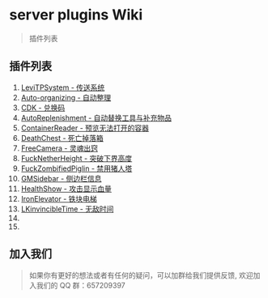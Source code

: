 # server plugins Wiki

> 插件列表

## 插件列表

1. [LeviTPSystem - 传送系统](/plugins/1.md)
2. [Auto-organizing - 自动整理](/plugins/2.md)
3. [CDK - 兑换码](/plugins/3.md)
4. [AutoReplenishment - 自动替换工具与补充物品](/plugins/4.md)
5. [ContainerReader - 预览无法打开的容器](/plugins/5.md)
6. [DeathChest - 死亡掉落箱](/plugins/6.md)
7. [FreeCamera - 灵魂出窍](/plugins/7.md)
8. [FuckNetherHeight - 突破下界高度](/plugins/8.md)
9. [FuckZombifiedPiglin - 禁用猪人塔](/plugins/9.md)
10. [GMSidebar - 侧边栏信息](/plugins/10.md)
11. [HealthShow - 攻击显示血量](/plugins/11.md)
12. [IronElevator - 铁块电梯](/plugins/12.md)
13. [LKinvincibleTime - 无敌时间](/plugins/13.md)
14.
15.

## 加入我们

> 如果你有更好的想法或者有任何的疑问，可以加群给我们提供反馈, 欢迎加入我们的 QQ 群：657209397

